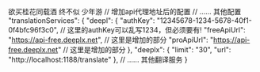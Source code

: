 欲买桂花同载酒 终不似 少年游
// 增加api代理地址后的配置
// ...... 其他配置
"translationServices": {
    "deepl": {
      "authKey": "12345678-1234-5678-40f1-0f4bfc96f3c0", // 这里的authKey可以乱写1234，但必须要有!
      "freeApiUrl": "https://api-free.deeplx.net", // 这里是增加的部分
      "proApiUrl": "https://api-free.deeplx.net" // 这里是增加的部分
    },
    "deeplx": {
      "limit": "30",
      "url": "http://localhost:1188/translate"
    },
    // ...... 其他翻译服务
}